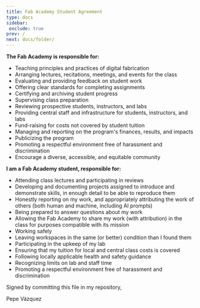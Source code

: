```yaml
---
title: Fab Academy Student Agreement
type: docs
sidebar:
 exclude: true
prev: /
next: docs/folder/
---
```


**The Fab Academy is responsible for:**

- Teaching principles and practices of digital fabrication
- Arranging lectures, recitations, meetings, and events for the class
- Evaluating and providing feedback on student work
- Offering clear standards for completing assignments
- Certifying and archiving student progress
- Supervising class preparation
- Reviewing prospective students, instructors, and labs
- Providing central staff and infrastructure for students, instructors, and labs
- Fund-raising for costs not covered by student tuition
- Managing and reporting on the program's finances, results, and impacts
- Publicizing the program
- Promoting a respectful environment free of harassment and discrimination
- Encourage a diverse, accessible, and equitable community

**I am a Fab Academy student, responsible for:**

- Attending class lectures and participating in reviews
- Developing and documenting projects assigned to introduce and demonstrate skills, in enough detail to be able to reproduce them
- Honestly reporting on my work, and appropriately attributing the work of others (both human and machine, including AI prompts)
- Being prepared to answer questions about my work
- Allowing the Fab Academy to share my work (with attribution) in the class for purposes compatible with its mission
- Working safely
- Leaving workspaces in the same (or better) condition than I found them
- Participating in the upkeep of my lab
- Ensuring that my tuition for local and central class costs is covered
- Following locally applicable health and safety guidance
- Recognizing limits on lab and staff time
- Promoting a respectful environment free of harassment and discrimination

Signed by committing this file in my repository,

Pepe Vázquez